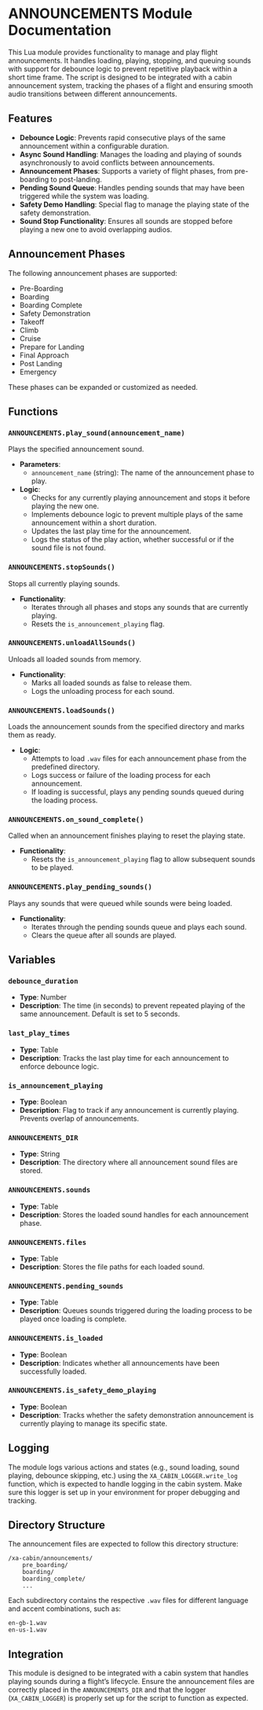 
# ANNOUNCEMENTS Module Documentation

This Lua module provides functionality to manage and play flight announcements. It handles loading, playing, stopping, and queuing sounds with support for debounce logic to prevent repetitive playback within a short time frame. The script is designed to be integrated with a cabin announcement system, tracking the phases of a flight and ensuring smooth audio transitions between different announcements.

## Features

- **Debounce Logic**: Prevents rapid consecutive plays of the same announcement within a configurable duration.
- **Async Sound Handling**: Manages the loading and playing of sounds asynchronously to avoid conflicts between announcements.
- **Announcement Phases**: Supports a variety of flight phases, from pre-boarding to post-landing.
- **Pending Sound Queue**: Handles pending sounds that may have been triggered while the system was loading.
- **Safety Demo Handling**: Special flag to manage the playing state of the safety demonstration.
- **Sound Stop Functionality**: Ensures all sounds are stopped before playing a new one to avoid overlapping audios.

## Announcement Phases

The following announcement phases are supported:

- Pre-Boarding
- Boarding
- Boarding Complete
- Safety Demonstration
- Takeoff
- Climb
- Cruise
- Prepare for Landing
- Final Approach
- Post Landing
- Emergency

These phases can be expanded or customized as needed.

## Functions

### `ANNOUNCEMENTS.play_sound(announcement_name)`

Plays the specified announcement sound.

- **Parameters**:
  - `announcement_name` (string): The name of the announcement phase to play.
- **Logic**:
  - Checks for any currently playing announcement and stops it before playing the new one.
  - Implements debounce logic to prevent multiple plays of the same announcement within a short duration.
  - Updates the last play time for the announcement.
  - Logs the status of the play action, whether successful or if the sound file is not found.

### `ANNOUNCEMENTS.stopSounds()`

Stops all currently playing sounds.

- **Functionality**:
  - Iterates through all phases and stops any sounds that are currently playing.
  - Resets the `is_announcement_playing` flag.

### `ANNOUNCEMENTS.unloadAllSounds()`

Unloads all loaded sounds from memory.

- **Functionality**:
  - Marks all loaded sounds as false to release them.
  - Logs the unloading process for each sound.

### `ANNOUNCEMENTS.loadSounds()`

Loads the announcement sounds from the specified directory and marks them as ready.

- **Logic**:
  - Attempts to load `.wav` files for each announcement phase from the predefined directory.
  - Logs success or failure of the loading process for each announcement.
  - If loading is successful, plays any pending sounds queued during the loading process.

### `ANNOUNCEMENTS.on_sound_complete()`

Called when an announcement finishes playing to reset the playing state.

- **Functionality**:
  - Resets the `is_announcement_playing` flag to allow subsequent sounds to be played.

### `ANNOUNCEMENTS.play_pending_sounds()`

Plays any sounds that were queued while sounds were being loaded.

- **Functionality**:
  - Iterates through the pending sounds queue and plays each sound.
  - Clears the queue after all sounds are played.

## Variables

### `debounce_duration`

- **Type**: Number
- **Description**: The time (in seconds) to prevent repeated playing of the same announcement. Default is set to 5 seconds.

### `last_play_times`

- **Type**: Table
- **Description**: Tracks the last play time for each announcement to enforce debounce logic.

### `is_announcement_playing`

- **Type**: Boolean
- **Description**: Flag to track if any announcement is currently playing. Prevents overlap of announcements.

### `ANNOUNCEMENTS_DIR`

- **Type**: String
- **Description**: The directory where all announcement sound files are stored.

### `ANNOUNCEMENTS.sounds`

- **Type**: Table
- **Description**: Stores the loaded sound handles for each announcement phase.

### `ANNOUNCEMENTS.files`

- **Type**: Table
- **Description**: Stores the file paths for each loaded sound.

### `ANNOUNCEMENTS.pending_sounds`

- **Type**: Table
- **Description**: Queues sounds triggered during the loading process to be played once loading is complete.

### `ANNOUNCEMENTS.is_loaded`

- **Type**: Boolean
- **Description**: Indicates whether all announcements have been successfully loaded.

### `ANNOUNCEMENTS.is_safety_demo_playing`

- **Type**: Boolean
- **Description**: Tracks whether the safety demonstration announcement is currently playing to manage its specific state.

## Logging

The module logs various actions and states (e.g., sound loading, sound playing, debounce skipping, etc.) using the `XA_CABIN_LOGGER.write_log` function, which is expected to handle logging in the cabin system. Make sure this logger is set up in your environment for proper debugging and tracking.

## Directory Structure

The announcement files are expected to follow this directory structure:

```
/xa-cabin/announcements/
    pre_boarding/
    boarding/
    boarding_complete/
    ...
```

Each subdirectory contains the respective `.wav` files for different language and accent combinations, such as:

```
en-gb-1.wav
en-us-1.wav
```

## Integration

This module is designed to be integrated with a cabin system that handles playing sounds during a flight’s lifecycle. Ensure the announcement files are correctly placed in the `ANNOUNCEMENTS_DIR` and that the logger (`XA_CABIN_LOGGER`) is properly set up for the script to function as expected.
